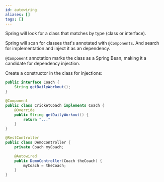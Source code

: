 ```yaml
---
id: autowiring
aliases: []
tags: []
---
```


Spring will look for a class that matches by type (class or interface).

Spring will scan for classes that's annotated with `@Components`.
And search for implementation and inject it as an dependency.

`@Component` annotation marks the class as a Spring Bean, making it a candidate for dependency injection.

Create a constructor in the class for injections:
```java
public interface Coach {
    String getDailyWorkout();
}

@Component
public class CricketCoach implements Coach {
    @Override
    public String getDailyWorkout() {
        return "..."
    }
}

@RestController
public class DemoController {
    private Coach myCoach;

    @Autowired
    public DemoController(Coach theCoach) {
        myCoach = theCoach;
    }
}
```
